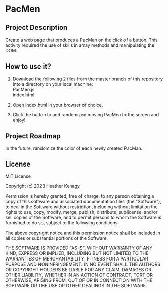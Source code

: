 # PacMen
## Project Description
Create a web page that produces a PacMan on the click of a button. This activity required the use of skills in array methods and manipulating the DOM.

## How to use it?
1. Download the following 2 files from the master branch of this repository into a directory on your local machine:<br />
  PacMen.js<br />
  index.html<br />

2. Open index.html in your browser of choice.

3. Click the button to add randomized moving PacMen to the screen and enjoy!

## Project Roadmap
In the future, randomize the color of each newly created PacMan.

## License
MIT License

Copyright (c) 2023 Heather Kenagy

Permission is hereby granted, free of charge, to any person obtaining a copy
of this software and associated documentation files (the "Software"), to deal
in the Software without restriction, including without limitation the rights
to use, copy, modify, merge, publish, distribute, sublicense, and/or sell
copies of the Software, and to permit persons to whom the Software is
furnished to do so, subject to the following conditions:

The above copyright notice and this permission notice shall be included in all
copies or substantial portions of the Software.

THE SOFTWARE IS PROVIDED "AS IS", WITHOUT WARRANTY OF ANY KIND, EXPRESS OR
IMPLIED, INCLUDING BUT NOT LIMITED TO THE WARRANTIES OF MERCHANTABILITY,
FITNESS FOR A PARTICULAR PURPOSE AND NONINFRINGEMENT. IN NO EVENT SHALL THE
AUTHORS OR COPYRIGHT HOLDERS BE LIABLE FOR ANY CLAIM, DAMAGES OR OTHER
LIABILITY, WHETHER IN AN ACTION OF CONTRACT, TORT OR OTHERWISE, ARISING FROM,
OUT OF OR IN CONNECTION WITH THE SOFTWARE OR THE USE OR OTHER DEALINGS IN THE
SOFTWARE.

